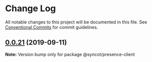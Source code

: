 # Change Log

All notable changes to this project will be documented in this file.
See [Conventional Commits](https://conventionalcommits.org) for commit guidelines.

## [0.0.21](https://github.com/SyncOT/SyncOT/compare/@syncot/presence-client@0.0.20...@syncot/presence-client@0.0.21) (2019-09-11)

**Note:** Version bump only for package @syncot/presence-client
